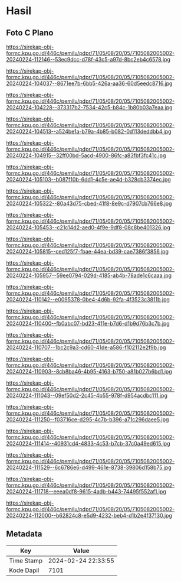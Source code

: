 # Hasil

## Foto C Plano

https://sirekap-obj-formc.kpu.go.id/446c/pemilu/pdpr/71/05/08/20/05/7105082005002-20240224-112146--53ec9dcc-d78f-43c5-a97d-8bc2eb4c6578.jpg

https://sirekap-obj-formc.kpu.go.id/446c/pemilu/pdpr/71/05/08/20/05/7105082005002-20240224-104037--8671ee7b-6bb5-426a-aa36-60d5eedc8716.jpg

https://sirekap-obj-formc.kpu.go.id/446c/pemilu/pdpr/71/05/08/20/05/7105082005002-20240224-104228--373317b2-7534-42c5-b84c-1b80b03a7eaa.jpg

https://sirekap-obj-formc.kpu.go.id/446c/pemilu/pdpr/71/05/08/20/05/7105082005002-20240224-104513--a524be1a-b79a-4b85-b082-0d113deddbb4.jpg

https://sirekap-obj-formc.kpu.go.id/446c/pemilu/pdpr/71/05/08/20/05/7105082005002-20240224-104915--32ff00bd-5acd-4900-86fc-a83fbf3fc41c.jpg

https://sirekap-obj-formc.kpu.go.id/446c/pemilu/pdpr/71/05/08/20/05/7105082005002-20240224-105103--b087f10b-6dd1-4c5e-ae4d-b328cb3374ec.jpg

https://sirekap-obj-formc.kpu.go.id/446c/pemilu/pdpr/71/05/08/20/05/7105082005002-20240224-105322--80a43d75-cbed-41f8-8e9c-d7907cb766e8.jpg

https://sirekap-obj-formc.kpu.go.id/446c/pemilu/pdpr/71/05/08/20/05/7105082005002-20240224-105453--c21c14d2-aed0-4f9e-9df8-08c8be401326.jpg

https://sirekap-obj-formc.kpu.go.id/446c/pemilu/pdpr/71/05/08/20/05/7105082005002-20240224-105815--ced125f7-fbae-44ea-bd39-cae7386f3856.jpg

https://sirekap-obj-formc.kpu.go.id/446c/pemilu/pdpr/71/05/08/20/05/7105082005002-20240224-105957--59ee0794-029d-4185-ab4b-78ade1c6caaa.jpg

https://sirekap-obj-formc.kpu.go.id/446c/pemilu/pdpr/71/05/08/20/05/7105082005002-20240224-110142--e0095378-0be4-4d6b-92fa-4f3523c3811b.jpg

https://sirekap-obj-formc.kpu.go.id/446c/pemilu/pdpr/71/05/08/20/05/7105082005002-20240224-110400--fb0abc07-bd23-411e-b7d6-d1b9d76b3c7b.jpg

https://sirekap-obj-formc.kpu.go.id/446c/pemilu/pdpr/71/05/08/20/05/7105082005002-20240224-110707--1bc2c9a3-cd60-41de-a586-f102112e2f9b.jpg

https://sirekap-obj-formc.kpu.go.id/446c/pemilu/pdpr/71/05/08/20/05/7105082005002-20240224-110903--8cb8ba46-4b95-4163-b750-a81b027b6bd1.jpg

https://sirekap-obj-formc.kpu.go.id/446c/pemilu/pdpr/71/05/08/20/05/7105082005002-20240224-111043--09ef50d2-2c45-4b55-978f-d954acdbc111.jpg

https://sirekap-obj-formc.kpu.go.id/446c/pemilu/pdpr/71/05/08/20/05/7105082005002-20240224-111250--f03716ce-d295-4c7b-b396-a71c296daee5.jpg

https://sirekap-obj-formc.kpu.go.id/446c/pemilu/pdpr/71/05/08/20/05/7105082005002-20240224-111414--40931cd4-4833-4c53-b7cb-37c0a49ed615.jpg

https://sirekap-obj-formc.kpu.go.id/446c/pemilu/pdpr/71/05/08/20/05/7105082005002-20240224-111529--6c6786e6-d499-461e-8738-39806d158b75.jpg

https://sirekap-obj-formc.kpu.go.id/446c/pemilu/pdpr/71/05/08/20/05/7105082005002-20240224-111718--eeea0df8-9615-4adb-b443-74495f552af1.jpg

https://sirekap-obj-formc.kpu.go.id/446c/pemilu/pdpr/71/05/08/20/05/7105082005002-20240224-112000--b62824c8-e5d9-4232-beb4-d1b2e4f37130.jpg


## Metadata

| Key        | Value               |
| ---------- | ------------------- |
| Time Stamp | 2024-02-24 22:33:55 |
| Kode Dapil | 7101                |



